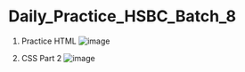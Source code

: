 # Daily_Practice_HSBC_Batch_8

1. Practice HTML
![image](https://github.com/AlvenioFarhan/daily_practice_HSBC_8/assets/37578802/74784d08-3ed1-4882-a4e4-32272731bf2e)

2. CSS Part 2
![image](https://github.com/AlvenioFarhan/daily_practice_HSBC_8/assets/37578802/be815de2-f489-4c3a-b39e-acedcd3281fe)
